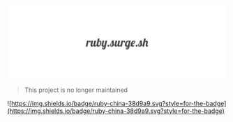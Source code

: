 ![...](./sd.png)

> This project is no longer maintained

![https://img.shields.io/badge/ruby-china-38d9a9.svg?style=for-the-badge](https://img.shields.io/badge/ruby-china-38d9a9.svg?style=for-the-badge)
